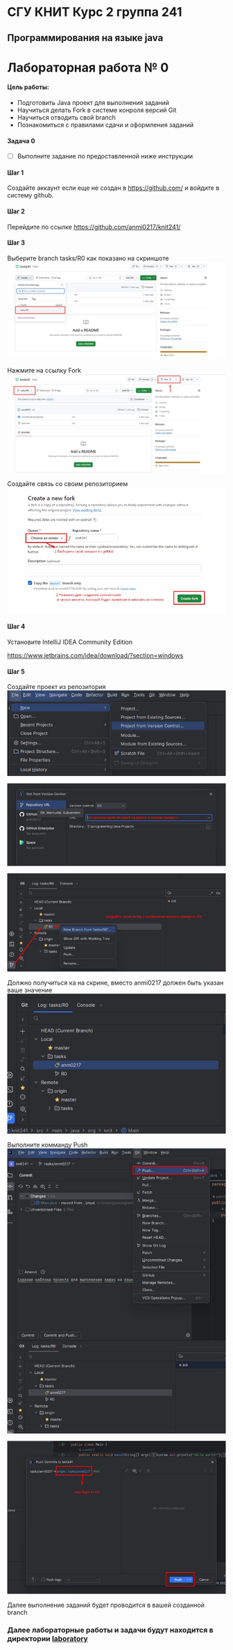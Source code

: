# СГУ КНИТ Курс 2 группа 241 

## Программирования на языке java



# Лабораторная работа № 0

#### Цель работы:

- Подготовить Java проект для выполнения заданий
- Научиться делать Fork в системе конроля версий Git
- Научиться отводить свой branch
- Познакомиться с правилами сдачи и оформления заданий


#### Задача 0 
- [ ] Выполните задание по предоставленной ниже инструкции

#### Шаг 1

Создайте аккаунт если еще не создан в https://github.com/ 
и войдите в систему github.

#### Шаг 2
Перейдите по ссылке https://github.com/anmi0217/knit241/

#### Шаг 3

Выберите branch tasks/R0 как показано на скриншоте
![step1.jpg](common%2Fstep1.jpg)

Нажмите на ссылку Fork
![step2.jpg](common%2Fstep2.jpg)

Создайте связь со своим репозиторием
![step3.jpg](common%2Fstep3.jpg)

#### Шаг 4

Установите IntelliJ IDEA Community Edition

https://www.jetbrains.com/idea/download/?section=windows 

#### Шаг 5

Создайте проект из репозитория
![step4.jpg](common%2Fstep4.jpg)

![step5.jpg](common%2Fstep5.jpg)

![step6.jpg](common%2Fstep6.jpg)

Должно получиться ка на скрине, вместо anmi0217 должен быть указан ваше значение
![step7.jpg](common%2Fstep7.jpg)

Выполните комманду Push
![step8.jpg](common%2Fstep8.jpg)

![step9.jpg](common%2Fstep9.jpg)

Далее выполнение заданий будет проводится в вашей созданной branch

    
### Далее лабораторные работы и задачи будут находится в директории [laboratory](laboratory.LABOR_1.md)             





